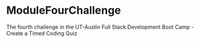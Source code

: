 # ModuleFourChallenge
The fourth challenge in the UT-Austin Full Stack Development Boot Camp - Create a Timed Coding Quiz
